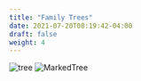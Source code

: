 ```yaml
---
title: "Family Trees"
date: 2021-07-20T08:19:42-04:00
draft: false
weight: 4
---
```

![tree](/Tree.png)
![MarkedTree](/Tree2/jpg)

